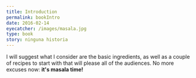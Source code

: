 ```yaml
---
title: Introduction 
permalink: bookIntro
date: 2016-02-14
eyecatcher: /images/masala.jpg
type: book
story: ninguna historia
---
```


I will suggest what I consider are the basic ingredients, as well as a couple of recipes to start with that will please all of the audiences. 
No more excuses now: **it's masala time!**
